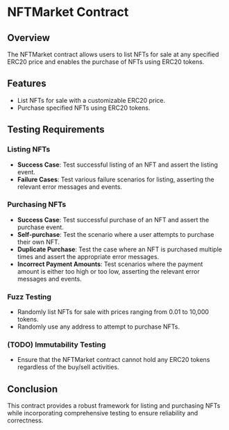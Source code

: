 # NFTMarket Contract

## Overview

The NFTMarket contract allows users to list NFTs for sale at any specified ERC20 price and enables the purchase of NFTs using ERC20 tokens.

## Features

- List NFTs for sale with a customizable ERC20 price.
- Purchase specified NFTs using ERC20 tokens.

## Testing Requirements

### Listing NFTs

- **Success Case**: Test successful listing of an NFT and assert the listing event.
- **Failure Cases**: Test various failure scenarios for listing, asserting the relevant error messages and events.

### Purchasing NFTs

- **Success Case**: Test successful purchase of an NFT and assert the purchase event.
- **Self-purchase**: Test the scenario where a user attempts to purchase their own NFT.
- **Duplicate Purchase**: Test the case where an NFT is purchased multiple times and assert the appropriate error messages.
- **Incorrect Payment Amounts**: Test scenarios where the payment amount is either too high or too low, asserting the relevant error messages and events.

### Fuzz Testing

- Randomly list NFTs for sale with prices ranging from 0.01 to 10,000 tokens.
- Randomly use any address to attempt to purchase NFTs.

### (TODO) Immutability Testing

- Ensure that the NFTMarket contract cannot hold any ERC20 tokens regardless of the buy/sell activities.

## Conclusion

This contract provides a robust framework for listing and purchasing NFTs while incorporating comprehensive testing to ensure reliability and correctness.